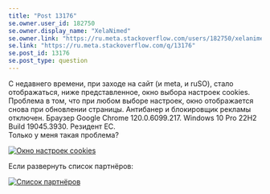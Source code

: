 ```yaml
---
title: "Post 13176"
se.owner.user_id: 182750
se.owner.display_name: "XelaNimed"
se.owner.link: "https://ru.meta.stackoverflow.com/users/182750/xelanimed"
se.link: "https://ru.meta.stackoverflow.com/q/13176"
se.post_id: 13176
se.post_type: question
---
```

<p>С недавнего времени, при заходе на сайт (и meta, и ruSO), стало отображаться, ниже представленное, окно выбора настроек cookies. Проблема в том, что при любом выборе настроек, окно отображается снова при обновлении страницы. Антибанер и блокировщик рекламы отключен. Браузер Google Chrome 120.0.6099.217. Windows 10 Pro 22H2 Build 19045.3930. Резидент ЕС.<br />
Только у меня такая проблема?</p>
<p><a href="https://i.stack.imgur.com/4hozt.png" rel="nofollow noreferrer"><img src="https://i.stack.imgur.com/4hozt.png" alt="Окно настроек cookies" /></a></p>
<p>Если развернуть список партнёров:</p>
<p><a href="https://i.stack.imgur.com/cyrzp.png" rel="nofollow noreferrer"><img src="https://i.stack.imgur.com/cyrzp.png" alt="Список партнёров" /></a></p>
